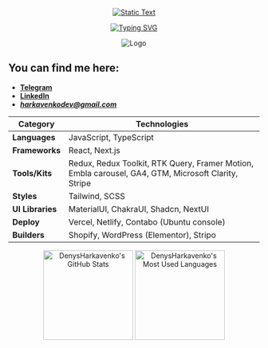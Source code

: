 <p align="center">
  <a href="https://git.io/typing-svg">
    <img src="https://readme-typing-svg.demolab.com?font=Fira+Code&size=28&duration=1&pause=100000&color=628FDB&center=true&vCenter=true&width=435&lines=Denys+Harkavenko" alt="Static Text" />
  </a>
</p>
<p align="center">
  <a href="https://git.io/typing-svg">
    <img src="https://readme-typing-svg.demolab.com?font=Fira+Code&pause=1000&color=38BDAE&center=true&vCenter=true&width=435&lines=Front-end+web+and+app+developer;3%2B+years+of+development" alt="Typing SVG" />
  </a>
</p> 

<p align="center">
  <img src="https://media2.giphy.com/media/v1.Y2lkPTc5MGI3NjExbW5qcWxvaDF2dmJkM2pjNmsxY2phdHN4dTJxZmMyZ2p0eTNjZ2kwYyZlcD12MV9pbnRlcm5hbF9naWZfYnlfaWQmY3Q9Zw/k81NasbqkKA5HSyJxN/giphy.gif" alt="Logo" />
</p>

## You can find me here:

- **[Telegram](https://t.me/de0nn1s)** <br/>
- **[LinkedIn](https://www.linkedin.com/in/denys-harkavenko-52234a251/)** <br/>
- ***harkavenkodev@gmail.com***

| **Category**      | **Technologies**                                                                                                                                               |
|--------------------|---------------------------------------------------------------------------------------------------------------------------------------------------------------|
| **Languages**      | JavaScript, TypeScript                                                                                                                                       |
| **Frameworks**     | React, Next.js                                                                                                                                               |
| **Tools/Kits**     | Redux, Redux Toolkit, RTK Query, Framer Motion, Embla carousel, GA4, GTM, Microsoft Clarity, Stripe                                                          |
| **Styles**         | Tailwind, SCSS                                                                                                                                               |
| **UI Libraries**   | MaterialUI, ChakraUI, Shadcn, NextUI                                                                                                                         |
| **Deploy**         | Vercel, Netlify, Contabo (Ubuntu console)                                                                                                                    |
| **Builders**       | Shopify, WordPress (Elementor), Stripo                                                                                                                       |

<p align="center">
  <img src="https://github-readme-stats.vercel.app/api?username=DenysHarkavenko&theme=tokyonight&show_icons=true&hide_border=true&count_private=true" alt="DenysHarkavenko's GitHub Stats"  height="180" />
  <img src="https://github-readme-stats.vercel.app/api/top-langs/?username=DenysHarkavenko&theme=tokyonight&show_icons=true&hide_border=true&layout=compact" alt="DenysHarkavenko's Most Used Languages" height="180"/>
</p>
